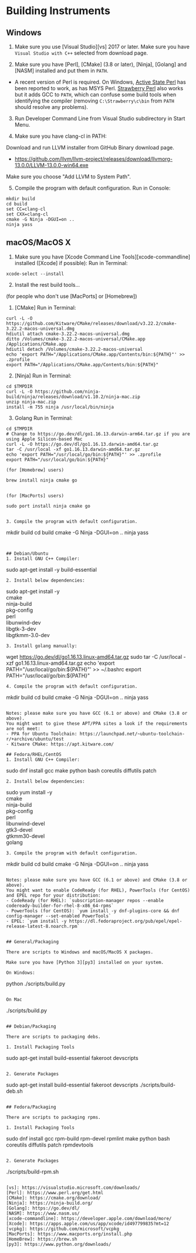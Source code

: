 # Building Instruments

## Windows

1. Make sure you use [Visual Studio][vs] 2017 or later.
Make sure you have `Visual Studio with C++` selected from download page.

2. Make sure you have [Perl], [CMake] (3.8 or later), [Ninja], [Golang] and [NASM] installed and put them in `PATH`.

  * A recent version of Perl is required.
    On Windows, [Active State Perl](http://www.activestate.com/activeperl/) has been reported to work, as has MSYS Perl.
    [Strawberry Perl](http://strawberryperl.com/) also works but it adds GCC to `PATH`,
    which can confuse some build tools when identifying the compiler
    (removing `C:\Strawberry\c\bin` from `PATH` should resolve any problems).

3. Run Developer Command Line from Visual Studio subdirectory in Start Menu.

4. Make sure you have clang-cl in PATH:

Download and run LLVM installer from GitHub Binary download page.
- https://github.com/llvm/llvm-project/releases/download/llvmorg-13.0.0/LLVM-13.0.0-win64.exe

Make sure you choose "Add LLVM to System Path".

5. Compile the program with default configuration.
Run in Console:
```
mkdir build
cd build
set CC=clang-cl
set CXX=clang-cl
cmake -G Ninja -DGUI=on ..
ninja yass
```

## macOS/MacOS X

1. Make sure you have [Xcode Command Line Tools][xcode-commandline] installed ([Xcode] if possible):
Run in Terminal:
```
xcode-select --install
```
2. Install the rest build tools...

(for people who don't use [MacPorts] or [Homebrew])

1. [CMake]
Run in Terminal:
```
curl -L -O https://github.com/Kitware/CMake/releases/download/v3.22.2/cmake-3.22.2-macos-universal.dmg
hdiutil attach cmake-3.22.2-macos-universal.dmg
ditto /Volumes/cmake-3.22.2-macos-universal/CMake.app /Applications/CMake.app
hdiutil detach /Volumes/cmake-3.22.2-macos-universal
echo 'export PATH="/Applications/CMake.app/Contents/bin:${PATH}"' >> .zprofile
export PATH="/Applications/CMake.app/Contents/bin:${PATH}"
```
2. [Ninja]
Run in Terminal:
```
cd $TMPDIR
curl -L -O https://github.com/ninja-build/ninja/releases/download/v1.10.2/ninja-mac.zip
unzip ninja-mac.zip
install -m 755 ninja /usr/local/bin/ninja
```
3. Golang
Run in Terminal:
```
cd $TMPDIR
# Change to https://go.dev/dl/go1.16.13.darwin-arm64.tar.gz if you are using Apple Silicon-based Mac
curl -L -O https://go.dev/dl/go1.16.13.darwin-amd64.tar.gz
tar -C /usr/local -xf go1.16.13.darwin-amd64.tar.gz
echo 'export PATH="/usr/local/go/bin:${PATH}"' >> .zprofile
export PATH="/usr/local/go/bin:${PATH}"

(for [Homebrew] users)

```
    brew install ninja cmake go
```

(for [MacPorts] users)

```
    sudo port install ninja cmake go
```

3. Compile the program with default configuration.
```
mkdir build
cd build
cmake -G Ninja -DGUI=on ..
ninja yass
```


## Debian/Ubuntu
1. Install GNU C++ Compiler:
```
sudo apt-get install -y build-essential
```
2. Install below dependencies:
```
sudo apt-get install -y \
    cmake \
    ninja-build \
    pkg-config \
    perl \
    libunwind-dev \
    libgtk-3-dev \
    libgtkmm-3.0-dev

```
3. Install golang manually:
```
wget https://go.dev/dl/go1.16.13.linux-amd64.tar.gz
sudo tar -C /usr/local -xzf go1.16.13.linux-amd64.tar.gz
echo 'export PATH="/usr/local/go/bin:${PATH}"' >> ~/.bashrc
export PATH="/usr/local/go/bin:${PATH}"
```
4. Compile the program with default configuration.
```
mkdir build
cd build
cmake -G Ninja -DGUI=on ..
ninja yass
```

Notes: please make sure you have GCC (6.1 or above) and CMake (3.8 or above).
You might want to give these APT/PPA sites a look if the requirements are not meet:
- PPA for Ubuntu Toolchain: https://launchpad.net/~ubuntu-toolchain-r/+archive/ubuntu/test
- Kitware CMake: https://apt.kitware.com/

## Fedora/RHEL/CentOS
1. Install GNU C++ Compiler:
```
sudo dnf install gcc make python bash coreutils diffutils patch
```
2. Install below dependencies:
```
sudo yum install -y \
    cmake \
    ninja-build \
    pkg-config \
    perl \
    libunwind-devel \
    gtk3-devel \
    gtkmm30-devel \
    golang
```
3. Compile the program with default configuration.
```
mkdir build
cd build
cmake -G Ninja -DGUI=on ..
ninja yass
```

Notes: please make sure you have GCC (6.1 or above) and CMake (3.8 or above).
You might want to enable CodeReady (for RHEL), PowerTools (for CentOS) and EPEL repo for your distribution:
- CodeReady (for RHEL): `subscription-manager repos --enable codeready-builder-for-rhel-8-x86_64-rpms`
- PowerTools (for CentOS): `yum install -y dnf-plugins-core && dnf config-manager --set-enabled PowerTools`
- EPEL: `yum install -y https://dl.fedoraproject.org/pub/epel/epel-release-latest-8.noarch.rpm`


## General/Packaging

There are scripts to Windows and macOS/MacOS X packages.

Make sure you have [Python 3][py3] installed on your system.

On Windows:
```
python ./scripts/build.py
```

On Mac
```
./scripts/build.py
```

## Debian/Packaging

There are scripts to packaging debs.

1. Install Packaging Tools
```
sudo apt-get install build-essential fakeroot devscripts
```

2. Generate Packages
```
sudo apt-get install build-essential fakeroot devscripts
./scripts/build-deb.sh
```

## Fedora/Packaging

There are scripts to packaging rpms.

1. Install Packaging Tools
```
sudo dnf install gcc rpm-build rpm-devel rpmlint make python bash coreutils diffutils patch rpmdevtools
```

2. Generate Packages
```
./scripts/build-rpm.sh
```

[vs]: https://visualstudio.microsoft.com/downloads/
[Perl]: https://www.perl.org/get.html
[CMake]: https://cmake.org/download/
[Ninja]: https://ninja-build.org/
[Golang]: https://go.dev/dl/
[NASM]: https://www.nasm.us/
[xcode-commandline]: https://developer.apple.com/download/more/
[Xcode]: https://apps.apple.com/us/app/xcode/id497799835?mt=12
[vcpkg]: https://github.com/microsoft/vcpkg
[MacPorts]: https://www.macports.org/install.php
[HomeBrew]: https://brew.sh
[py3]: https://www.python.org/downloads/
